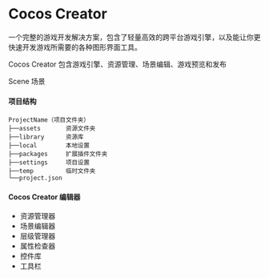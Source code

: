 # Cocos Creator

一个完整的游戏开发解决方案，包含了轻量高效的跨平台游戏引擎，以及能让你更快速开发游戏所需要的各种图形界面工具。 

Cocos Creator 包含游戏引擎、资源管理、场景编辑、游戏预览和发布 



Scene 场景

#### 项目结构

```
ProjectName（项目文件夹）
├──assets		资源文件夹
├──library		资源库
├──local		本地设置
├──packages		扩展插件文件夹
├──settings		项目设置
├──temp			临时文件夹
└──project.json
```

#### Cocos Creator 编辑器

- 资源管理器
- 场景编辑器
- 层级管理器
- 属性检查器
- 控件库
- 工具栏

